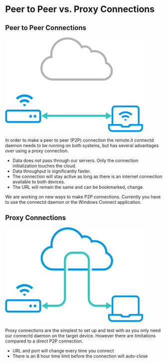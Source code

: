 # Peer to Peer vs. Proxy Connections

## Peer to Peer Connections

![](.gitbook/assets/diagram-direct.svg)

In order to make a peer to peer \(P2P\) connection the remote.it connectd daemon needs to be running on both systems, but has several advantages over using a proxy connection.

* Data does not pass through our servers. Only the connection initialization touches the cloud.
* Data throughput is significantly faster.
* The connection will stay active as long as there is an internet connection available to both devices.
* The URL will remain the same and can be bookmarked, change.

We are working on new ways to make P2P connections. Currently you have to use the connectd daemon or the Windows Connect application.

## Proxy Connections

![](.gitbook/assets/diagram-connect.svg)

Proxy connections are the simplest to set up and test with as you only need our connectd daemon on the target device. However there are limitations compared to a direct P2P connection.

* URL and port will change every time you connect
* There is an 8 hour time limit before the connection will auto-close



